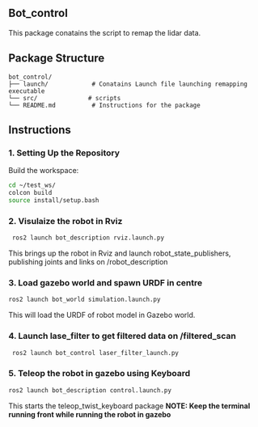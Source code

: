## Bot_control
This package conatains the script to remap the lidar data.

## Package Structure

```
bot_control/
├── launch/            # Conatains Launch file launching remapping executable
└── src/              # scripts
└── README.md          # Instructions for the package
```


## Instructions

### 1. Setting Up the Repository
   Build the workspace:
   ```bash
   cd ~/test_ws/
   colcon build
   source install/setup.bash
   ```

### 2. Visulaize the robot in Rviz
  ```bash
   ros2 launch bot_description rviz.launch.py
   ```
   This brings up the robot in Rviz and launch robot_state_publishers, publishing joints and links on /robot_description

### 3. Load gazebo world and spawn URDF in centre
   ```bash
   ros2 launch bot_world simulation.launch.py
   ```
   This will load the URDF of robot model in Gazebo world.

### 4. Launch lase_filter to get filtered data on /filtered_scan
   ```bash
    ros2 launch bot_control laser_filter_launch.py
   ```

### 5. Teleop the robot in gazebo using Keyboard
   ```bash
   ros2 launch bot_description control.launch.py
   ```
   This starts the teleop_twist_keyboard package 
    **NOTE: Keep the terminal running front while running the robot in gazebo**

